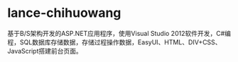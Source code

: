 # lance-chihuowang
基于B/S架构开发的ASP.NET应用程序，使用Visual Studio 2012软件开发，C#编程，SQL数据库存储数据，存储过程操作数据，EasyUI、HTML、DIV+CSS、JavaScript搭建前台页面。

